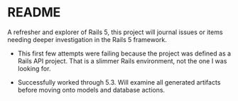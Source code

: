 # README

A refresher and explorer of Rails 5, this project will journal issues or items needing deeper investigation in the Rails 5 framework.

* This first few attempts were failing because the project was defined as a Rails API project.
That is a slimmer Rails environment, not the one I was looking for.

* Successfully worked through 5.3.
Will examine all generated artifacts before moving onto models and database actions.
